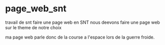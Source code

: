# page_web_snt
travail de snt faire une page web
en SNT nous deevons faire une page web sur le theme de notre choix

ma page web parle donc de la course a l'espace lors de la guerre froide.


